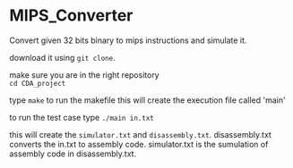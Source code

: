 MIPS_Converter
===

Convert given 32 bits binary to mips instructions and simulate it.


download it using ```git clone```.


make sure you are in the right repository       
```cd CDA_project```   

type ```make``` to run the makefile
this will create the execution file called 'main'

to run the test case type 
          ```./main in.txt```

this will create the ```simulator.txt``` and ```disassembly.txt```.
disassembly.txt converts the in.txt to assembly code.
simulator.txt is the sumulation of assembly code in disassembly.txt.

